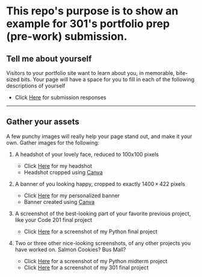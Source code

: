 # This repo's purpose is to show an example for 301's portfolio prep (pre-work) submission. 

## Tell me about yourself
Visitors to your portfolio site want to learn about you, in memorable, bite-sized bits. Your page will have a space for you to fill in each of the following descriptions of yourself

   - Click [Here](./tellMeAboutYourself.md) for submission responses

---

## Gather your assets
A few punchy images will really help your page stand out, and make it your own. Gather images for the following:

1. A headshot of your lovely face, reduced to 100x100 pixels
   - Click [Here](./assets/100x100headshot.png) for my headshot
   - Headshot cropped using [Canva](https://www.canva.com/)

1. A banner of you looking happy, cropped to exactly 1400 × 422 pixels
   - Click [Here](./assets/1400×422banner.png) for my personalized banner
   - Banner created using [Canva](https://www.canva.com/)

1. A screenshot of the best-looking part of your favorite previous project, like your Code 201 final project
   - Click [Here](./assets/pythonFinalScreenshot.png) for a screenshot of my Python final project

1. Two or three other nice-looking screenshots, of any other projects you have worked on. Salmon Cookies? Bus Mall?
   - Click [Here](./assets/pythonMidTermScreenshot.png) for a screenshot of my Python midterm project
   - Click [Here](./assets/301FinalScreenshot.png) for a screenshot of my 301 final project
